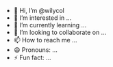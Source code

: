 - 👋 Hi, I’m @wilycol
- 👀 I’m interested in ...
- 🌱 I’m currently learning ...
- 💞️ I’m looking to collaborate on ...
- 📫 How to reach me ...
- 😄 Pronouns: ...
- ⚡ Fun fact: ...

<!---
wilycol/wilycol is a ✨ special ✨ repository because its `README.md` (this file) appears on your GitHub profile.
You can click the Preview link to take a look at your changes.
--->
